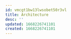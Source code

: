 ```yaml
---
id: vmcgt1bw13lwsobet50r3vl
title: Architecture
desc: ''
updated: 1668226741101
created: 1668226741101
---
```

